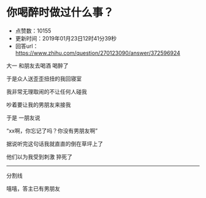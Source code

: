 # 你喝醉时做过什么事？
- 点赞数：10155
- 更新时间：2019年01月23日12时41分39秒
- 回答url：https://www.zhihu.com/question/270123090/answer/372596924
<body>
 <p data-pid="xSXb6QDk">大一 和朋友去喝酒 喝醉了</p>
 <p data-pid="KUK7knMA">于是众人送歪歪扭扭的我回寝室</p>
 <p data-pid="tdlh8uAK">我非常无理取闹的不让任何人碰我</p>
 <p data-pid="vpGXgoUW">吵着要让我的男朋友来接我</p>
 <p data-pid="fTAww2xK">于是 一朋友说</p>
 <p data-pid="DmpNEzUa">“xx啊，你忘记了吗？你没有男朋友啊”</p>
 <p data-pid="vrMDSqIR">据说听完这句话我就直直的倒在草坪上了</p>
 <p data-pid="xs7VBMKy">他们以为我受到刺激 猝死了</p>
 <hr>
 <p data-pid="djKk9Zaj">分割线</p>
 <p data-pid="yi5szuIF">嘻嘻，答主已有男朋友</p>
</body>